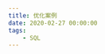 ```yaml
---
title: 优化案例
date: 2020-02-27 00:00:00
tags:
    - SQL
---
```


<!-- 
记一次神奇的慢查询优化，group by 坑了我
https://mp.weixin.qq.com/s?__biz=MzU4NzYwNDAwMg==&mid=2247486953&idx=2&sn=42a4da79307f018dd137c02725e76db8&chksm=fde8c4a4ca9f4db2e0daec2e22634ac9678788badf3cf16561b6a0593fe20614f07f0d17862e&mpshare=1&scene=1&srcid=&sharer_sharetime=1587486096107&sharer_shareid=b256218ead787d58e0b58614a973d00d&key=79150dbf571fbc48d503284b78e26e6bcee54c1205ec153362e7b6cf8a4ff075678d6c41a23aed2d86022ec7ef51c5f8040f965a2d0e84daf457bf2154f71bb58ed6d8a17ef38c78f1c1fbe0b7fa04ab&ascene=1&uin=MTE1MTYxNzY2MQ%3D%3D&devicetype=Windows+10&version=62080079&lang=zh_CN&exportkey=AU%2FcWiF35GTvpRh1k0ttfxY%3D&pass_ticket=t7WrYQgRWkv7fomJ9tKSvYV9vbBBrtBhylesb1eYH1AGZ3bs%2FIfhN20euL1DBMbi
一个不可思议的MySQL慢查分析与解决
https://mp.weixin.qq.com/s/LTAuTduk07fZTA-EoST5bg
MySQL中order by语句的实现原理以及优化手段 
https://mp.weixin.qq.com/s/FykC_mfqJH5oics3wIzBQA
MySQL 索引优化实例
https://mp.weixin.qq.com/s/dUgonoftcSGjlWgYpoTEUw
*** 慢查询优化，我终于在生产踩到了这个坑！！ 
https://mp.weixin.qq.com/s?__biz=MzI3ODcxMzQzMw==&mid=2247493555&idx=2&sn=6f0a397d52c3edc16ce788af6d137b69&chksm=eb506285dc27eb93e954f158acb7b0fe43e24e2914763b671c6ee516040f8262d659938bd8ba&mpshare=1&scene=1&srcid=&sharer_sharetime=1587487833796&sharer_shareid=b256218ead787d58e0b58614a973d00d&key=79150dbf571fbc48517cf7e0733a75ff3703897ed78d96d3995ba0374a9e19176fc39df30daea66eb62053dfc164ba4a3d66ca2d7bf8b70897a5c2b61258604d962a0e62d35bdaa1adbf7d82c962dc37&ascene=1&uin=MTE1MTYxNzY2MQ%3D%3D&devicetype=Windows+10&version=62080079&lang=zh_CN&exportkey=AWGebizpZe%2FIV2rmASTiY%2Bo%3D&pass_ticket=t7WrYQgRWkv7fomJ9tKSvYV9vbBBrtBhylesb1eYH1AGZ3bs%2FIfhN20euL1DBMbi
阿里的程序员也不过如此，竟被一个简单的SQL查询难住
https://mp.weixin.qq.com/s/6jjLv2SIBmh2kjHunxJVYA
一次 SQL 查询优化原理分析（900W+ 数据，从 17s 到 300ms）
https://mp.weixin.qq.com/s/7CAuMI7mzFxENfRCM4N65g

-->


